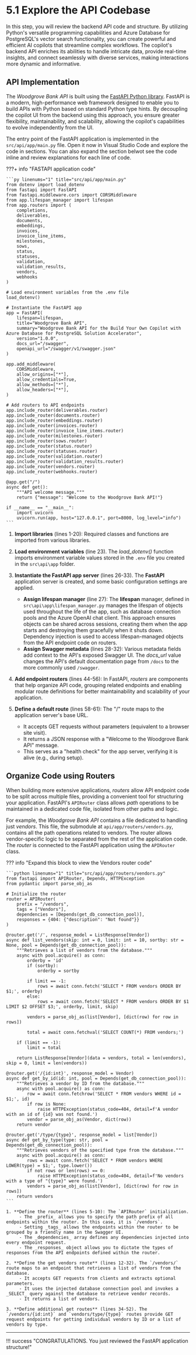 # 5.1 Explore the API Codebase

In this step, you will review the backend API code and structure. By utilizing Python's versatile programming capabilities and Azure Database for PostgreSQL's vector search functionality, you can create powerful and efficient AI copilots that streamline complex workflows. The copilot's backend API enriches its abilities to handle intricate data, provide real-time insights, and connect seamlessly with diverse services, making interactions more dynamic and informative.

## API Implementation

The _Woodgrove Bank API_ is built using the [FastAPI Python library](https://fastapi.tiangolo.com/). FastAPI is a modern, high-performance web framework designed to enable you to build APIs with Python based on standard Python type hints. By decoupling the copilot UI from the backend using this approach, you ensure greater flexibility, maintainability, and scalability, allowing the copilot's capabilities to evolve independently from the UI.

The entry point of the FastAPI application is implemented in the `src/api/app/main.py` file. Open it now in Visual Studio Code and explore the code in sections. You can also expand the section belwot see the code inline and review explanations for each line of code.

???+ info "FASTAPI application code"

    ```py linenums="1" title="src/api/app/main.py"
    from dotenv import load_dotenv
    from fastapi import FastAPI
    from fastapi.middleware.cors import CORSMiddleware
    from app.lifespan_manager import lifespan
    from app.routers import (
        completions,
        deliverables,
        documents,
        embeddings,
        invoices,
        invoice_line_items,
        milestones,
        sows,
        status,
        statuses,
        validation,
        validation_results,
        vendors,
        webhooks
    )
    
    # Load environment variables from the .env file
    load_dotenv()
    
    # Instantiate the FastAPI app
    app = FastAPI(
        lifespan=lifespan,
        title="Woodgrove Bank API",
        summary="Woodgrove Bank API for the Build Your Own Copilot with Azure Database for PostgreSQL Solution Accelerator",
        version="1.0.0",
        docs_url="/swagger",
        openapi_url="/swagger/v1/swagger.json"
    )
    
    app.add_middleware(
        CORSMiddleware,
        allow_origins=["*"],
        allow_credentials=True,
        allow_methods=["*"],
        allow_headers=["*"],
    )
    
    # Add routers to API endpoints
    app.include_router(deliverables.router)
    app.include_router(documents.router)
    app.include_router(embeddings.router)
    app.include_router(invoices.router)
    app.include_router(invoice_line_items.router)
    app.include_router(milestones.router)
    app.include_router(sows.router)
    app.include_router(status.router)
    app.include_router(statuses.router)
    app.include_router(validation.router)
    app.include_router(validation_results.router)
    app.include_router(vendors.router)
    app.include_router(webhooks.router)
    
    @app.get("/")
    async def get():
        """API welcome message."""
        return {"message": "Welcome to the Woodgrove Bank API!"}
    
    if __name__ == "__main__":
        import uvicorn
        uvicorn.run(app, host="127.0.0.1", port=8000, log_level="info")
    ```

1. **Import libraries** (lines 1-20): Required classes and functions are imported from various libraries.

2. **Load environment variables** (line 23). The _load_dotenv()_ function imports environment variable values stored in the `.env` file you created in the `src\api\app` folder.

3. **Instantiate the FastAPI app server** (lines 26-33). The **FastAPI** application server is created, and some basic configuration settings are applied.
   - **Assign lifespan manager** (line 27): The **lifespan** manager, defined in `src\api\app\lifespan_manager.py` manages the lifespan of objects used throughout the life of the app, such as database connection pools and the Azure OpenAI chat client. This approach ensures objects can be shared across sessions, creating them when the app starts and destroying them gracefully when it shuts down. Dependency injection is used to access lifespan-managed objects from the API endpoint code on routers.
   - **Assign Swagger metadata** (lines 28-32): Various metadata fields add context to the API's exposed Swagger UI. The _docs_url_ value changes the API's default documentation page from `/docs` to the more commonly used `/swagger`.

4. **Add endpoint routers** (lines 44-56): In FastAPI, _routers_ are components that help organize API code, grouping related endpoints and enabling modular route definitions for better maintainability and scalability of your application.

5. **Define a default route** (lines 58-61): The "/" route maps to the application server's base URL.
    - It accepts GET requests without parameters (equivalent to a browser site visit).
    - It returns a JSON response with a "Welcome to the Woodgrove Bank API" message.
    - This serves as a "health check" for the app server, verifying it is alive (e.g., during setup).

## Organize Code using Routers

When building more extensive applications, _routers_ allow API endpoint code to be split across multiple files, providing a convenient tool for structuring your application. FastAPI's `APIRouter` class allows _path_ operations to be maintained in a dedicated code file, isolated from other paths and logic.

For example, the _Woodgrove Bank API_ contains a file dedicated to handling just _vendors_. This file, the submodule at `api/app/routers/vendors.py`, contains all the path operations related to vendors. The router allows vendor-specific logic to be separated from the rest of the application code. The _router_ is connected to the FastAPI application using the `APIRouter` class.

??? info "Expand this block to view the Vendors router code"

    ```python linenums="1" title="src/api/app/routers/vendors.py"
    from fastapi import APIRouter, Depends, HTTPException
    from pydantic import parse_obj_as
    
    # Initialize the router
    router = APIRouter(
        prefix = "/vendors",
        tags = ["Vendors"],
        dependencies = [Depends(get_db_connection_pool)],
        responses = {404: {"description": "Not found"}}
    )
    
    @router.get('/', response_model = ListResponse[Vendor])
    async def list_vendors(skip: int = 0, limit: int = 10, sortby: str = None, pool = Depends(get_db_connection_pool)):
        """Retrieves a list of vendors from the database."""
        async with pool.acquire() as conn:
            orderby = 'id'
            if (sortby):
                orderby = sortby
    
            if limit == -1:
                rows = await conn.fetch('SELECT * FROM vendors ORDER BY $1;', orderby)
            else:
                rows = await conn.fetch('SELECT * FROM vendors ORDER BY $1 LIMIT $2 OFFSET $3;', orderby, limit, skip)
    
            vendors = parse_obj_as(list[Vendor], [dict(row) for row in rows])
    
            total = await conn.fetchval('SELECT COUNT(*) FROM vendors;')
    
        if (limit == -1):
            limit = total
    
        return ListResponse[Vendor](data = vendors, total = len(vendors), skip = 0, limit = len(vendors))
    
    @router.get('/{id:int}', response_model = Vendor)
    async def get_by_id(id: int, pool = Depends(get_db_connection_pool)):
        """Retrieves a vendor by ID from the database."""
        async with pool.acquire() as conn:
            row = await conn.fetchrow('SELECT * FROM vendors WHERE id = $1;', id)
            if row is None:
                raise HTTPException(status_code=404, detail=f'A vendor with an id of {id} was not found.')
            vendor = parse_obj_as(Vendor, dict(row))
        return vendor
    
    @router.get('/type/{type}', response_model = list[Vendor])
    async def get_by_type(type: str, pool = Depends(get_db_connection_pool)):
        """Retrieves vendors of the specified type from the database."""
        async with pool.acquire() as conn:
            rows = await conn.fetch('SELECT * FROM vendors WHERE LOWER(type) = $1;', type.lower())
            if not rows or len(rows) == 0:
                raise HTTPException(status_code=404, detail=f'No vendors with a type of "{type}" were found.')
            vendors = parse_obj_as(list[Vendor], [dict(row) for row in rows])
        return vendors
    ```

    1. **Define the router** (lines 5-10): The `APIRouter` initialization.
         - The _prefix_ allows you to specify the path prefix of all endpoints within the router. In this case, it is `/vendors`.
         - Setting _tags_ allows the endpoints within the router to be grouped by a friendly name in the Swagger UI.
         - The _dependencies_ array defines any dependencies injected into every endpoint request.
         - The _responses_ object allows you to dictate the types of responses from the API endpoints defined within the router.

    2. **Define the get vendors route** (lines 12-32). The `/vendors/` route maps to an endpoint that retrieves a list of vendors from the database. 
         - It accepts GET requests from clients and extracts optional parameters.
         - It uses the injected database connection pool and invokes a _SELECT_ query against the database to retrieve vendor records.
         - It returns a list of vendors.

    3. **Define additional get routes** (lines 34-52). The `/vendors/{id:int}` and `vendors/type/{type}` routes provide GET request endpoints for getting individual vendors by ID or a list of vendors by type.

---

!!! success "CONGRATULATIONS. You just reviewed the FastAPI application structure!"
